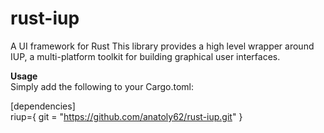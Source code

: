 # rust-iup
A UI framework for Rust
This library provides a high level wrapper around IUP, a multi-platform toolkit for building graphical user interfaces.

<b>Usage</b><br>
Simply add the following to your Cargo.toml:

[dependencies] <br>
 riup={ git = "https://github.com/anatoly62/rust-iup.git"  }

